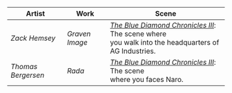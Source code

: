 |Artist|Work|Scene|
|---|---|---|
| *Zack Hemsey* | *Graven Image* | [*The Blue Diamond Chronicles III*](https://): The scene where<br/>you walk into the headquarters of AG Industries. |
| *Thomas Bergersen* | *Rada* | [*The Blue Diamond Chronicles III*](https://): The scene<br/>where you faces Naro. |

